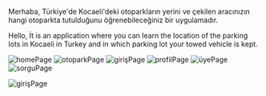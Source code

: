 Merhaba, 
Türkiye'de Kocaeli'deki otoparkların yerini ve çekilen aracınızın hangi otoparkta tutulduğunu öğrenebileceğiniz bir uygulamadır.




Hello, 
İt is an application where you can learn the location of the parking lots in Kocaeli in Turkey and in which parking lot your towed vehicle is kept.

![homePage](https://user-images.githubusercontent.com/87472957/185390467-509c0749-7d68-4954-b2a7-16d50016cd4a.jpeg)
![otoparkPage](https://user-images.githubusercontent.com/87472957/185390685-aa82542b-b5d3-4f43-8379-d276dd28d339.jpeg)
![girişPage](https://user-images.githubusercontent.com/87472957/185390463-0a63a179-5c82-49de-978b-6b2152d61b0d.jpeg)
![profilPage](https://user-images.githubusercontent.com/87472957/185390469-816169d2-f257-46b4-bf3e-81812b568627.jpeg)
![üyePage](https://user-images.githubusercontent.com/87472957/185390473-53a80243-35d0-460f-9d5f-d85358d5de9c.jpeg)
![sorguPage](https://user-images.githubusercontent.com/87472957/185390471-93158c44-92a1-4dcf-802f-bdb36430191b.jpeg)

![girişPage](https://user-images.githubusercontent.com/87472957/185850674-ef30d4f2-58db-4949-9ef2-594e3c4bb51f.jpeg)
